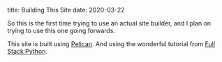 title: Building This Site
date: 2020-03-22

So this is the first time trying to use an actual site builder, and I plan on trying to use this one going forwards.

This site is built using [Pelican](http://getpelican.com/). And using the wonderful tutorial from [Full Stack Python](https://www.fullstackpython.com/blog/generating-static-websites-pelican-jinja2-markdown.html).
